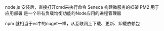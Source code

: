 node.js 安装后，直接打开cmd来执行命令
Seneca  构建微服务的框架
PM2  用于应用部署   是一个带有负载均衡功能的Node应用的进程管理器

npm 就相当于vs中的nuget一样，从互联网上下载、更新、卸载依赖包